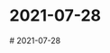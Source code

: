 # 2021-07-28

<page-tags text="发布于：2021-07-28"></page-tags>
<video-container>
  <source src="./pictures/HwVideoEditor_2021_07_28_074859586.mp4"/>
</video-container># 2021-07-28

<page-tags text="发布于：2021-07-28"></page-tags>
<video-container>
  <source src="./pictures/HwVideoEditor_2021_07_28_075129462.mp4"/>
</video-container>